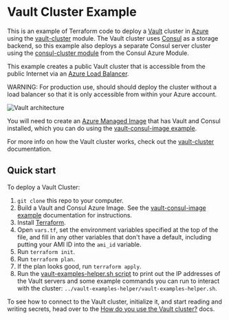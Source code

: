 # Vault Cluster Example 

This is an example of Terraform code to deploy a [Vault](https://www.vaultproject.io/) cluster in 
[Azure](https://azure.microsoft.com/) using the [vault-cluster](https://github.com/gruntwork-io/terraform-vault-azure/tree/master/modules/vault-cluster) module. The Vault cluster uses 
[Consul](https://www.consul.io/) as a storage backend, so this example also deploys a separate Consul server cluster 
using the [consul-cluster module](https://github.com/gruntwork-io/terraform-consul-azure/tree/master/modules/consul-cluster) 
from the Consul Azure Module.

This example creates a public Vault cluster that is accessible from the public Internet via an
[Azure Load Balancer](https://docs.microsoft.com/en-us/azure/load-balancer/load-balancer-overview). 

WARNING: For production use, should should deploy the cluster without a load balancer so that it is only accessible from within
your Azure account.

![Vault architecture](https://github.com/gruntwork-io/terraform-vault-azure/master/_docs/architecture-azurelb.png)

You will need to create an [Azure Managed Image](https://docs.microsoft.com/en-us/azure/virtual-machines/linux/build-image-with-packer) 
that has Vault and Consul installed, which you can do using the [vault-consul-image example](https://github.com/gruntwork-io/terraform-vault-azure/tree/master/examples/vault-consul-image).  

For more info on how the Vault cluster works, check out the [vault-cluster](https://github.com/gruntwork-io/terraform-vault-azure/tree/master/modules/vault-cluster) documentation.


## Quick start

To deploy a Vault Cluster:

1. `git clone` this repo to your computer.
1. Build a Vault and Consul Azure Image. See the [vault-consul-image example](https://github.com/gruntwork-io/terraform-vault-azure/tree/master/examples/vault-consul-image) documentation for 
   instructions.
1. Install [Terraform](https://www.terraform.io/).
1. Open `vars.tf`, set the environment variables specified at the top of the file, and fill in any other variables that
   don't have a default, including putting your AMI ID into the `ami_id` variable.
1. Run `terraform init`.
1. Run `terraform plan`.
1. If the plan looks good, run `terraform apply`.
1. Run the [vault-examples-helper.sh script](https://github.com/gruntwork-io/terraform-vault-azure/tree/master/examples/vault-examples-helper/vault-examples-helper.sh) to 
   print out the IP addresses of the Vault servers and some example commands you can run to interact with the cluster:
   `../vault-examples-helper/vault-examples-helper.sh`.
   
To see how to connect to the Vault cluster, initialize it, and start reading and writing secrets, head over to the 
[How do you use the Vault cluster?](https://github.com/gruntwork-io/terraform-consul-azure/tree/master/modules/vault-cluster#how-do-you-use-the-vault-cluster) docs.
